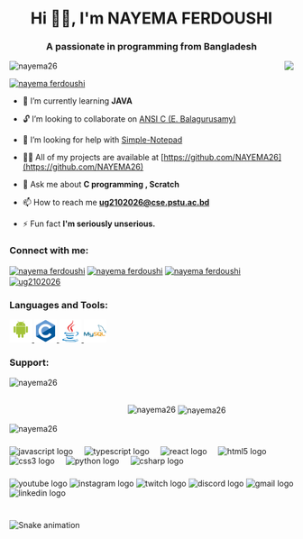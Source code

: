 <h1 align="center">Hi 🙋‍♀️, I'm NAYEMA FERDOUSHI</h1>
<h3 align="center">A passionate in programming from Bangladesh</h3>

<img align="right" height="150" src="https://i.imgflip.com/65efzo.gif"  />



<p align="left"> <img src="https://komarev.com/ghpvc/?username=nayema26&label=Profile%20views&color=0e75b6&style=flat" alt="nayema26" /> </p>

<p align="left"> <a href="https://twitter.com/nayema ferdoushi" target="blank"><img src="https://img.shields.io/twitter/follow/nayema ferdoushi?logo=twitter&style=for-the-badge" alt="nayema ferdoushi" /></a> </p>

- 🌱 I’m currently learning **JAVA**

- 🔓 I’m looking to collaborate on [ANSI C (E. Balagurusamy)](https://github.com/SharafatKarim/ansi-c-balagurusamy-exercise)

- 🥹 I’m looking for help with [Simple-Notepad](https://github.com/NAYEMA26/Simple-Notepad)

- 👨‍💻 All of my projects are available at [https://github.com/NAYEMA26](https://github.com/NAYEMA26)

- 💬 Ask me about **C programming , Scratch**

- 📫 How to reach me **ug2102026@cse.pstu.ac.bd**

- ⚡ Fun fact **I'm seriously unserious.**

<h3 align="left">Connect with me:</h3>
<p align="left">
<a href="https://twitter.com/nayema ferdoushi" target="blank"><img align="center" src="https://raw.githubusercontent.com/rahuldkjain/github-profile-readme-generator/master/src/images/icons/Social/twitter.svg" alt="nayema ferdoushi" height="30" width="40" /></a>
<a href="https://www.youtube.com/c/nayema ferdoushi" target="blank"><img align="center" src="https://raw.githubusercontent.com/rahuldkjain/github-profile-readme-generator/master/src/images/icons/Social/youtube.svg" alt="nayema ferdoushi" height="30" width="40" /></a>
<a href="https://www.hackerrank.com/nayema ferdoushi" target="blank"><img align="center" src="https://raw.githubusercontent.com/rahuldkjain/github-profile-readme-generator/master/src/images/icons/Social/hackerrank.svg" alt="nayema ferdoushi" height="30" width="40" /></a>
<a href="https://codeforces.com/profile/ug2102026" target="blank"><img align="center" src="https://raw.githubusercontent.com/rahuldkjain/github-profile-readme-generator/master/src/images/icons/Social/codeforces.svg" alt="ug2102026" height="30" width="40" /></a>
</p>

<h3 align="left">Languages and Tools:</h3>
<p align="left"> <a href="https://developer.android.com" target="_blank" rel="noreferrer"> <img src="https://raw.githubusercontent.com/devicons/devicon/master/icons/android/android-original-wordmark.svg" alt="android" width="40" height="40"/> </a> <a href="https://www.cprogramming.com/" target="_blank" rel="noreferrer"> <img src="https://raw.githubusercontent.com/devicons/devicon/master/icons/c/c-original.svg" alt="c" width="40" height="40"/> </a> <a href="https://www.java.com" target="_blank" rel="noreferrer"> <img src="https://raw.githubusercontent.com/devicons/devicon/master/icons/java/java-original.svg" alt="java" width="40" height="40"/> </a> <a href="https://www.mysql.com/" target="_blank" rel="noreferrer"> <img src="https://raw.githubusercontent.com/devicons/devicon/master/icons/mysql/mysql-original-wordmark.svg" alt="mysql" width="40" height="40"/> </a> </p>

<h3 align="left">Support:</h3>
<p><a href="https://www.buymeacoffee.com/nayema26"> <img align="left" src="https://cdn.buymeacoffee.com/buttons/v2/default-yellow.png" height="50" width="210" alt="nayema26" /></a></p><br><br>

<p><img align="left" src="https://github-readme-stats.vercel.app/api/top-langs?username=nayema26&show_icons=true&locale=en&layout=compact" alt="nayema26" /></p>

<p>&nbsp;<img align="center" src="https://github-readme-stats.vercel.app/api?username=nayema26&show_icons=true&locale=en" alt="nayema26" /></p>

<p><img align="center" src="https://github-readme-streak-stats.herokuapp.com/?user=nayema26&" alt="nayema26" /></p>


###


###


###

<div align="left">
  <img src="https://cdn.jsdelivr.net/gh/devicons/devicon/icons/javascript/javascript-original.svg" height="30" alt="javascript logo"  />
  <img width="12" />
  <img src="https://cdn.jsdelivr.net/gh/devicons/devicon/icons/typescript/typescript-original.svg" height="30" alt="typescript logo"  />
  <img width="12" />
  <img src="https://cdn.jsdelivr.net/gh/devicons/devicon/icons/react/react-original.svg" height="30" alt="react logo"  />
  <img width="12" />
  <img src="https://cdn.jsdelivr.net/gh/devicons/devicon/icons/html5/html5-original.svg" height="30" alt="html5 logo"  />
  <img width="12" />
  <img src="https://cdn.jsdelivr.net/gh/devicons/devicon/icons/css3/css3-original.svg" height="30" alt="css3 logo"  />
  <img width="12" />
  <img src="https://cdn.jsdelivr.net/gh/devicons/devicon/icons/python/python-original.svg" height="30" alt="python logo"  />
  <img width="12" />
  <img src="https://cdn.jsdelivr.net/gh/devicons/devicon/icons/csharp/csharp-original.svg" height="30" alt="csharp logo"  />
</div>

###

<div align="left">
  <img src="https://img.shields.io/static/v1?message=Youtube&logo=youtube&label=&color=FF0000&logoColor=white&labelColor=&style=for-the-badge" height="35" alt="youtube logo"  />
  <img src="https://img.shields.io/static/v1?message=Instagram&logo=instagram&label=&color=E4405F&logoColor=white&labelColor=&style=for-the-badge" height="35" alt="instagram logo"  />
  <img src="https://img.shields.io/static/v1?message=Twitch&logo=twitch&label=&color=9146FF&logoColor=white&labelColor=&style=for-the-badge" height="35" alt="twitch logo"  />
  <img src="https://img.shields.io/static/v1?message=Discord&logo=discord&label=&color=7289DA&logoColor=white&labelColor=&style=for-the-badge" height="35" alt="discord logo"  />
  <img src="https://img.shields.io/static/v1?message=Gmail&logo=gmail&label=&color=D14836&logoColor=white&labelColor=&style=for-the-badge" height="35" alt="gmail logo"  />
  <img src="https://img.shields.io/static/v1?message=LinkedIn&logo=linkedin&label=&color=0077B5&logoColor=white&labelColor=&style=for-the-badge" height="35" alt="linkedin logo"  />
</div>

###

<br clear="both">

<img src="https://raw.githubusercontent.com/maurodesouza/maurodesouza/output/snake.svg" alt="Snake animation" />

###

